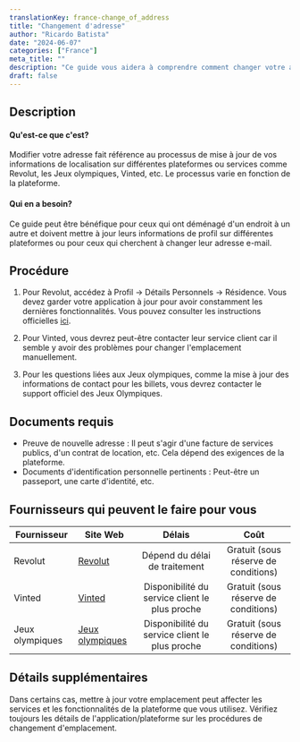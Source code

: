 ```yaml
---
translationKey: france-change_of_address
title: "Changement d'adresse"
author: "Ricardo Batista"
date: "2024-06-07"
categories: ["France"]
meta_title: ""
description: "Ce guide vous aidera à comprendre comment changer votre adresse."
draft: false
---
```


## Description
#### Qu'est-ce que c'est?
Modifier votre adresse fait référence au processus de mise à jour de vos informations de localisation sur différentes plateformes ou services comme Revolut, les Jeux olympiques, Vinted, etc. Le processus varie en fonction de la plateforme.

#### Qui en a besoin?
Ce guide peut être bénéfique pour ceux qui ont déménagé d'un endroit à un autre et doivent mettre à jour leurs informations de profil sur différentes plateformes ou pour ceux qui cherchent à changer leur adresse e-mail.

## Procédure
1. Pour Revolut, accédez à Profil → Détails Personnels → Résidence. Vous devez garder votre application à jour pour avoir constamment les dernières fonctionnalités. Vous pouvez consulter les instructions officielles [ici](https://www.revolut.com/help/profile-settings/my-personal-details/can-i-change-my-personal-details?lang=fr).

2. Pour Vinted, vous devrez peut-être contacter leur service client car il semble y avoir des problèmes pour changer l'emplacement manuellement.

3. Pour les questions liées aux Jeux olympiques, comme la mise à jour des informations de contact pour les billets, vous devrez contacter le support officiel des Jeux Olympiques.

## Documents requis
* Preuve de nouvelle adresse : Il peut s'agir d'une facture de services publics, d'un contrat de location, etc. Cela dépend des exigences de la plateforme.
* Documents d'identification personnelle pertinents : Peut-être un passeport, une carte d'identité, etc.

## Fournisseurs qui peuvent le faire pour vous

| Fournisseur     |     Site Web     |     Délais    |       Coût      |
| --------------- | --------------- |  :-------------: | :-------------: |
| Revolut      |  [Revolut](https://www.revolut.com)      |      Dépend du délai de traitement      |        Gratuit (sous réserve de conditions)       |
| Vinted | [Vinted](https://www.vinted.com/) | Disponibilité du service client le plus proche | Gratuit (sous réserve de conditions) |
| Jeux olympiques | [Jeux olympiques](https://www.olympic.org/) | Disponibilité du service client le plus proche | Gratuit (sous réserve de conditions) |

## Détails supplémentaires
Dans certains cas, mettre à jour votre emplacement peut affecter les services et les fonctionnalités de la plateforme que vous utilisez. Vérifiez toujours les détails de l'application/plateforme sur les procédures de changement d'emplacement.